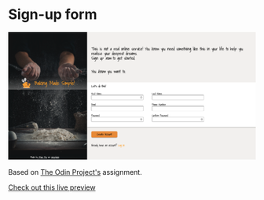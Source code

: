 # Sign-up form

![Sign-up form image](./images/preview-image.png)

Based on [The Odin Project's](https://www.theodinproject.com/paths/full-stack-javascript/courses/intermediate-html-and-css/lessons/sign-up-form) assignment.

[Check out this live preview](https://nskills-lab.github.io/sign-up-form/)
